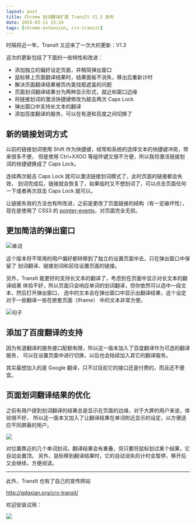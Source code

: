 ```yaml
---
layout: post
title: Chrome 划词翻译扩展 TransIt V1.3 发布
date: 2015-03-11 15:24
tags: [chrome-extension, crx-transit]
---
```


时隔将近一年，TransIt 又迎来了一次大的更新：V1.3

这次的更新包括了下面的一些特性和改进：

- 添加独立的偏好设定页面，并精简弹出窗口
- 鼠标移上页面翻译结果时，结果面板不消失，移出后重新计时
- 解决页面翻译结果被页内查找框遮盖的问题
- 页面划词翻译结果分为两种显示形式，就近和窗口边缘
- 将链接划词的激活快捷键修改为敲击两次 Caps Lock
- 弹出窗口中支持长文本的翻译
- 添加百度翻译的服务，可以在有道和百度之间切换了

## 新的链接划词方式

以前的链接划词使用 Shift 作为快捷键，经常和系统的选择文本的快捷键冲突，带来很多不便，
但是使用 Ctrl+XXOO 等组件键又很不方便，所以我将激活链接划词的快捷键换成了 Caps Lock。

连续两次敲击 Caps Lock 就可以激活链接划词模式了，此时页面的链接都会失效，
划词完成后，链接就会恢复了，如果临时又不想划词了，可以点击页面任何一下或者再次双击 
Caps Lock 就可以。

让链接失效的方法也有所改进，之前是更改了页面链接的结构（有一定破坏性），现在是使用了
CSS3 的 [pointer-events]，对页面完全无损。

## 更加简洁的弹出窗口

![单词](http://greatghoul.b0.upaiyun.com/1503/-qTH5Yj8Mga4.png)

这个版本将不常用的用户偏好都转移到了独立的设置页面中去，只在弹出窗口中保留了
划词翻译、链接划词和前往设置页面的链接。

另外，TransIt 能更好的支持长文本的翻译了，考虑到在页面中显示对长文本的翻译结果
体验不好，所以页面只会响应单词的划词翻译，但你依然可以选中一段文本，然后打开弹出窗口，
选中的文本会在弹出窗口中显示出翻译结果，这个设定对于一些翻译一些在嵌套页面（Iframe）
中的文本非常方便。

![句子](http://greatghoul.b0.upaiyun.com/1503/WVEm_IzLEaJ3.png)

## 添加了百度翻译的支持

因为有道翻译的服务接口配额有限，所以这一版本加入了百度翻译作为可选的翻译服务，
可以在设置页面中进行切换，以后也会陆续加入其它的翻译服务。

其实最想加入的是 Google 翻译，只不过目前它的接口还是付费的，而且还不便宜。

## 页面划词翻译结果的优化

之前有用户提到划词翻译的结果总是显示在页面的边缘，对于大屏的用户来说，体验很不好，
所以这一版本又加入了让翻译结果在单词附近显示的设定，以方便适应不同屏蔽的用户。

![](http://greatghoul.b0.upaiyun.com/1503/_ri_0V3MGEID.png)

对位置靠近的几个单词划词，翻译结果会有重叠，但只要将鼠标划过某个结果，它自动会置顶。
另外，鼠标移到翻译结果时，它的自动消失的计时会暂停，移开后又会继续，方便阅读。

----

此外，TransIt 也有了自己的宣传网站

<http://gdgxian.org/crx-transit/>

欢迎安装试用：

<a href="https://chrome.google.com/webstore/detail/transit/pfjipfdmbpbkcadkdpmacdcefoohagdc"><img src="https://camo.githubusercontent.com/334b4f665751356b1f4afb758f8ddde55b9c71b8/68747470733a2f2f7261772e6769746875622e636f6d2f476f6f676c654368726f6d652f6368726f6d652d6170702d73616d706c65732f6d61737465722f74727969746e6f77627574746f6e5f736d616c6c2e706e67" border="0" /></a>

[pointer-events]: https://developer.mozilla.org/en-US/docs/Web/CSS/pointer-events